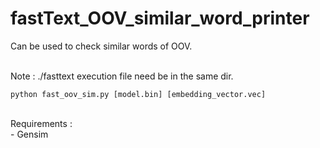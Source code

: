 # fastText_OOV_similar_word_printer
Can be used to check similar words of OOV.<br>
<br>

Note : ./fasttext execution file need be in the same dir.
```
python fast_oov_sim.py [model.bin] [embedding_vector.vec]
```

<br>
Requirements : <br>
- Gensim <br>
<br>
